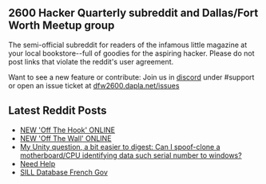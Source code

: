 ## 2600 Hacker Quarterly subreddit and Dallas/Fort Worth Meetup group
The semi-official subreddit for readers of the infamous little magazine at your local bookstore--full of goodies for the aspiring hacker. Please do not post links that violate the reddit's user agreement.

Want to see a new feature or contribute: 
Join us in [discord](https://dfw2600.dapla.net/chat) under #support or open an issue ticket at [dfw2600.dapla.net/issues](https://dfw2600.dapla.net/issues)

## Latest Reddit Posts
<!-- BLOG-POST-LIST:START -->
- [NEW 'Off The Hook' ONLINE](https://2600.com/hook/17-04-2024)
- [NEW 'Off The Wall' ONLINE](https://2600.com/wall/16-04-2024)
- [My Unity question, a bit easier to digest: Can I spoof-clone a motherboard/CPU identifying data such serial number to windows?](https://www.reddit.com/r/2600/comments/1c4g1oo/my_unity_question_a_bit_easier_to_digest_can_i/)
- [Need Help](https://www.reddit.com/r/2600/comments/1c0orvk/need_help/)
- [SILL Database French Gov](https://www.reddit.com/r/2600/comments/1bz9vt7/sill_database_french_gov/)
<!-- BLOG-POST-LIST:END -->
